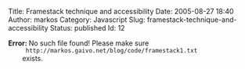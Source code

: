 Title: Framestack technique  and accessibility
Date: 2005-08-27 18:40
Author: markos
Category: Javascript
Slug: framestack-technique-and-accessibility
Status: published
Id: 12

<html>
 <body>
  <div>
   <p>
    <strong>
     Error:
    </strong>
    No such file found! Please make sure
    <code>
     http://markos.gaivo.net/blog/code/framestack1.txt
    </code>
    exists.
   </p>
  </div>
 </body>
</html>